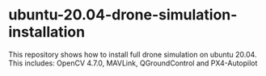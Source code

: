 # ubuntu-20.04-drone-simulation-installation
This repository shows how to install full drone simulation on ubuntu 20.04. This includes: OpenCV 4.7.0, MAVLink, QGroundControl and PX4-Autopilot
